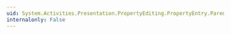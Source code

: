 ```yaml
---
uid: System.Activities.Presentation.PropertyEditing.PropertyEntry.ParentValue
internalonly: False
---
```

